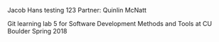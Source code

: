 Jacob Hans
testing 123
Partner: Quinlin McNatt

Git learning lab 5 for Software Development Methods and Tools at CU Boulder Spring 2018
